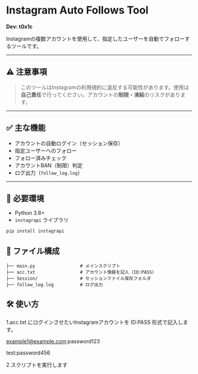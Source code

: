 # Instagram Auto Follows Tool

**Dev: t0x1c**

Instagramの複数アカウントを使用して、指定したユーザーを自動でフォローするツールです。

---

## ⚠️ 注意事項

> このツールはInstagramの利用規約に違反する可能性があります。使用は**自己責任**で行ってください。アカウントの**制限・凍結**のリスクがあります。  

---

## ✅ 主な機能

- アカウントの自動ログイン（セッション保存）
- 指定ユーザーへのフォロー
- フォロー済みチェック
- アカウントBAN（制限）判定
- ログ出力（`follow_log.log`）

---

## 🧾 必要環境

- Python 3.8+
- `instagrapi` ライブラリ

```bash
pip install instagrapi
```


## 📂 ファイル構成
```
├── main.py                 # メインスクリプト
├── acc.txt                 # アカウント情報を記入（ID:PASS）
├── Session/                # セッションファイル保存フォルダ
├── follow_log.log          # ログ出力
```
## 🛠️ 使い方

1.acc.txt にログインさせたいInstagramアカウントを ID:PASS 形式で記入します。

example1@example.com:password123

test:password456

2.スクリプトを実行します



